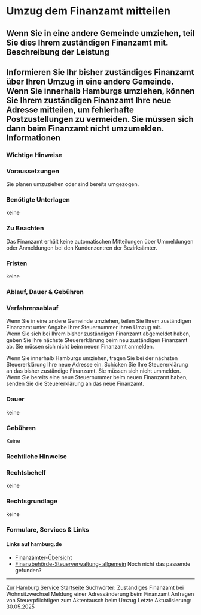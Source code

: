 Umzug dem Finanzamt mitteilen
=============================
Wenn Sie in eine andere Gemeinde umziehen, teil Sie dies Ihrem zuständigen Finanzamt mit.
Beschreibung der Leistung
-------------------------
Informieren Sie Ihr bisher zuständiges Finanzamt über Ihren Umzug in eine andere Gemeinde.  
Wenn Sie innerhalb Hamburgs umziehen, können Sie Ihrem zuständigen Finanzamt Ihre neue Adresse mitteilen, um fehlerhafte Postzustellungen zu vermeiden. Sie müssen sich dann beim Finanzamt nicht umzumelden.
Informationen
-------------
### Wichtige Hinweise
### Voraussetzungen
Sie planen umzuziehen oder sind bereits umgezogen.
### Benötigte Unterlagen
keine
### Zu Beachten
Das Finanzamt erhält keine automatischen Mitteilungen über Ummeldungen oder Anmeldungen bei den Kundenzentren der Bezirksämter.
### Fristen
keine
### Ablauf, Dauer & Gebühren
### Verfahrensablauf
Wenn Sie in eine andere Gemeinde umziehen, teilen Sie Ihrem zuständigen Finanzamt unter Angabe Ihrer Steuernummer Ihren Umzug mit.  
Wenn Sie sich bei Ihrem bisher zuständigen Finanzamt abgemeldet haben, geben Sie Ihre nächste Steuererklärung beim neu zuständigen Finanzamt ab. Sie müssen sich nicht beim neuen Finanzamt anmelden.  
  
Wenn Sie innerhalb Hamburgs umziehen, tragen Sie bei der nächsten Steuererklärung Ihre neue Adresse ein. Schicken Sie Ihre Steuererklärung an das bisher zuständige Finanzamt. Sie müssen sich nicht ummelden.  
Wenn Sie bereits eine neue Steuernummer beim neuen Finanzamt haben, senden Sie die Steuererklärung an das neue Finanzamt.
### Dauer
keine
### Gebühren
Keine
### Rechtliche Hinweise
### Rechtsbehelf
keine
### Rechtsgrundlage
keine
### Formulare, Services & Links
#### Links auf hamburg.de
* [Finanzämter-Übersicht](https://www.hamburg.de/fb/finanzaemter/)
* [Finanzbehörde-Steuerverwaltung- allgemein](https://www.hamburg.de/go/fb-steuerverwaltung)
Noch nicht das passende gefunden?
---------------------------------
 [Zur Hamburg Service Startseite](/service/)
Suchwörter: Zuständiges Finanzamt bei Wohnsitzwechsel Meldung einer Adressänderung beim Finanzamt Anfragen von Steuerpflichtigen zum Aktentausch beim Umzug
Letzte Aktualisierung: 30.05.2025